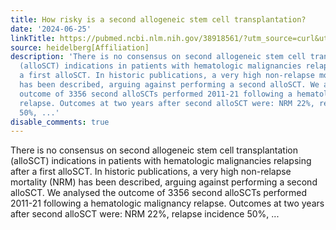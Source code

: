 ```yaml
---
title: How risky is a second allogeneic stem cell transplantation?
date: '2024-06-25'
linkTitle: https://pubmed.ncbi.nlm.nih.gov/38918561/?utm_source=curl&utm_medium=rss&utm_campaign=pubmed-2&utm_content=1FakS-2QOkCT8HsMOQP1bCRQ4YzyumYOmxmF0moLsQ3dFB1E9V&fc=20220326224207&ff=20240626181739&v=2.18.0.post9+e462414
source: heidelberg[Affiliation]
description: 'There is no consensus on second allogeneic stem cell transplantation
  (alloSCT) indications in patients with hematologic malignancies relapsing after
  a first alloSCT. In historic publications, a very high non-relapse mortality (NRM)
  has been described, arguing against performing a second alloSCT. We analysed the
  outcome of 3356 second alloSCTs performed 2011-21 following a hematologic malignancy
  relapse. Outcomes at two years after second alloSCT were: NRM 22%, relapse incidence
  50%, ...'
disable_comments: true
---
```

There is no consensus on second allogeneic stem cell transplantation (alloSCT) indications in patients with hematologic malignancies relapsing after a first alloSCT. In historic publications, a very high non-relapse mortality (NRM) has been described, arguing against performing a second alloSCT. We analysed the outcome of 3356 second alloSCTs performed 2011-21 following a hematologic malignancy relapse. Outcomes at two years after second alloSCT were: NRM 22%, relapse incidence 50%, ...